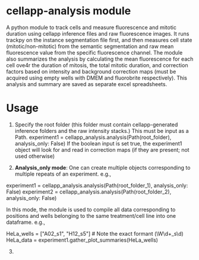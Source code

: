 # cellapp-analysis module
A python module to track cells and measure fluorescence and mitotic duration using cellapp inference files and raw fluorescence images. It runs trackpy on the instance segmentation file first, and then measures cell state (mitotic/non-mitotic) from the semantic segmentation and raw mean fluorescence value from the specific fluorescence channel. The module also summarizes the analysis by calculating the mean fluorescence for each cell ove4r the duration of mitosis, the total mitotic duration, and correction factors based on intensity and background correction maps (must be acquired using empty wells with DMEM and fluorobrite respectively).
This analysis and summary are saved as separate excel spreadsheets.

# Usage
1. Specify the root folder (this folder must contain cellapp-generated inference folders and the raw intensity stacks.) This must be input as a Path.
experiment1 = cellapp_analysis.analysis(Path(root_folder), analysis_only: False)
If the boolean input is set true, the experiment1 object will look for and read in correction maps (if they are present; not used otherwise)

2. **Analysis_only mode**: One can create multiple objects corresponding to multiple repeats of an experiment.
e.g., 

experiment1 = cellapp_analysis.analysis(Path(root_folder_1), analysis_only: False)
experiment2 = cellapp_analysis.analysis(Path(root_folder_2), analysis_only: False)

In this mode, the module is used to compile all data corresponding to positions and wells belonging to the same treatment/cell line into one dataframe. e.g.,

HeLa_wells = ["A02_s1", "H12_s5"] # Note the exact formant (\W\d+_s\d)
HeLa_data = experiment1.gather_plot_summaries(HeLa_wells)  

3. 
